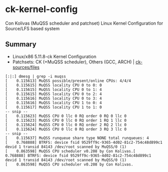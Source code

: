 # ck-kernel-config
Con Kolivas (MuQSS scheduler and patchset) Linux Kernel Configuration for Source/LFS based system

## Summary
* Linux/x86 5.11.8-ck Kernel Configuration
* Patchsets: CK (+MuQSS scheduler), Others (GCC, ARCH) | [ck-sources/files](https://github.com/Uniminin/uniminin-overlay/tree/master/sys-kernel/ck-sources/files)

```
[:|:] dmesg | grep -i muqss
[    0.115613] MuQSS possible/present/online CPUs: 4/4/4
[    0.115615] MuQSS locality CPU 0 to 0: 0
[    0.115615] MuQSS locality CPU 0 to 1: 4
[    0.115615] MuQSS locality CPU 0 to 2: 4
[    0.115616] MuQSS locality CPU 0 to 3: 4
[    0.115616] MuQSS locality CPU 1 to 0: 4
[    0.115617] MuQSS locality CPU 1 to 1: 0
-- snip --
[    0.115623] MuQSS CPU 0 llc 0 RQ order 0 RQ 0 llc 0
[    0.115623] MuQSS CPU 0 llc 0 RQ order 1 RQ 1 llc 0
[    0.115624] MuQSS CPU 0 llc 0 RQ order 2 RQ 2 llc 0
[    0.115624] MuQSS CPU 0 llc 0 RQ order 3 RQ 3 llc 0
-- snip --
[    0.115637] MuQSS runqueue share type NONE total runqueues: 4
[    0.768888] BTRFS: device fsid 9529ff9c-9365-4d02-81c2-754c48d899c1 devid 1 transid 84143 /dev/root scanned by MuQSS/0 (1)
[    0.863598] MuQSS CPU scheduler v0.208 by Con Kolivas.[    0.768888] BTRFS: device fsid 9529ff9c-9365-4d02-81c2-754c48d899c1 devid 1 transid 84143 /dev/root scanned by MuQSS/0 (1)
[    0.863598] MuQSS CPU scheduler v0.208 by Con Kolivas.
```
